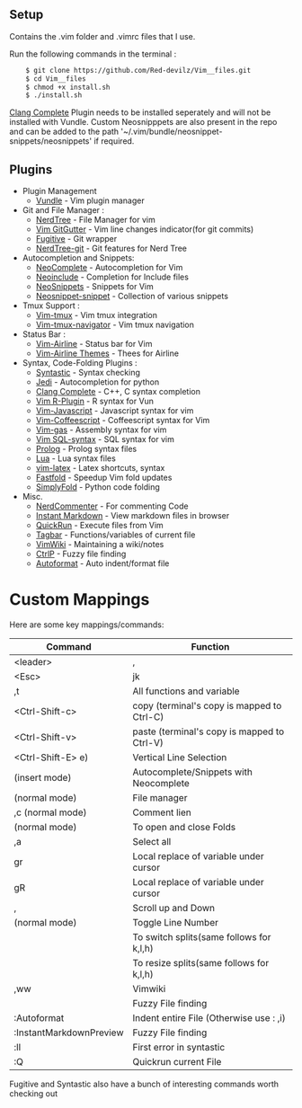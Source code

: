 
## Setup
Contains the .vim folder and .vimrc files that I use. 

Run the following commands in the terminal :  

```bash
	$ git clone https://github.com/Red-devilz/Vim__files.git
	$ cd Vim__files
	$ chmod +x install.sh
	$ ./install.sh
```

[Clang Complete](https://github.com/myint/clang_complete) Plugin needs to be installed seperately and will not be installed with Vundle. Custom Neosnipppets are also present in the repo and can be added to the path '~/.vim/bundle/neosnippet-snippets/neosnippets' if required.

## Plugins

* Plugin Management
	* [Vundle](https://github.com/VundleVim/Vundle.vim) - Vim plugin manager 
* Git and File Manager :
	* [NerdTree](https://github.com/scrooloose/nerdtree) - File Manager for vim
	* [Vim GitGutter](https://github.com/airblade/vim-gitgutter) - Vim line changes indicator(for git commits)
	* [Fugitive](https://github.com/tpope/vim-fugitive) - Git wrapper 
	* [NerdTree-git](https://github.com/Xuyuanp/nerdtree-git-plugin) - Git features for Nerd Tree
* Autocompletion and Snippets:
	* [NeoComplete](https://github.com/Shougo/neocomplete.vim) - Autocompletion for Vim
	* [Neoinclude](https://github.com/Shougo/neoinclude.vim) - Completion for Include files
	* [NeoSnippets](https://github.com/Shougo/neosnippet.vim) - Snippets for Vim
	* [Neosnippet-snippet](https://github.com/Shougo/neosnippet-snippets) - Collection of various snippets
* Tmux Support :
	* [Vim-tmux](https://github.com/tmux-plugins/vim-tmux) - Vim tmux integration
	* [Vim-tmux-navigator](https://github.com/christoomey/vim-tmux-navigator) - Vim tmux navigation
* Status Bar :
	* [Vim-Airline](https://github.com/vim-airline/vim-airline) - Status bar for Vim
	* [Vim-Airline Themes](https://github.com/vim-airline/vim-airline-themes) - Thees for Airline
* Syntax, Code-Folding Plugins : 
	* [Syntastic](https://github.com/scrooloose/syntastic) - Syntax checking 
	* [Jedi](https://github.com/davidhalter/jedi-vim) - Autocompletion for python 
	* [Clang Complete](https://github.com/myint/clang_complete) - C++, C syntax completion
	* [Vim R-Plugin](https://github.com/vim-scripts/Vim-R-plugin) - R syntax for Vun
	* [Vim-Javascript](https://github.com/pangloss/vim-javascript) - Javascript syntax for vim
	* [Vim-Coffeescript](https://github.com/kchmck/vim-coffee-script) - Coffeescript syntax for Vim
	* [Vim-gas](https://github.com/Shirk/vim-gas) - Assembly syntax for vim
	* [Vim SQL-syntax](https://github.com/shmup/vim-sql-syntax) - SQL syntax for vim
	* [Prolog](https://github.com/adimit/prolog.vim) - Prolog syntax files
	* [Lua](https://github.com/tbastos/vim-lua) - Lua syntax files
	* [vim-latex](https://github.com/vim-latex/vim-latex) - Latex shortcuts, syntax
	* [Fastfold](https://github.com/Konfekt/FastFold) - Speedup Vim fold updates
	* [SimplyFold](https://github.com/tmhedberg/SimpylFold) - Python code folding
* Misc.
	* [NerdCommenter](https://github.com/scrooloose/nerdcommenter) - For commenting Code 
	* [Instant Markdown](https://github.com/suan/vim-instant-markdown) - View markdown files in browser
	* [QuickRun](https://github.com/thinca/vim-quickrun) - Execute files from Vim 
	* [Tagbar](https://github.com/vim-scripts/Tagbar) - Functions/variables of current file
	* [VimWiki](https://github.com/vimwiki/vimwiki) - Maintaining a wiki/notes
	* [CtrlP](https://github.com/ctrlpvim/ctrlp.vim) - Fuzzy file finding
	* [Autoformat](https://github.com/Chiel92/vim-autoformat) - Auto indent/format file


# Custom Mappings

Here are some key mappings/commands:

|Command                      | Function                                          |
|-----------------------------|---------------------------------------------------|
|\<leader\>                   | ,                                                 |
|\<Esc\>                      | jk                                                |
|,t                           | All functions and variable                        |
|\<Ctrl-Shift-c\>             | copy  (terminal's copy is mapped to Ctrl-C)       |
|\<Ctrl-Shift-v\>             | paste (terminal's copy is mapped to Ctrl-V)       |
|\<Ctrl-Shift-E> e)           | Vertical Line Selection                           |
|<C-n> (insert mode)          | Autocomplete/Snippets with Neocomplete            |
|<C-n> (normal mode)          | File manager                                      |
|,c<Space> (normal mode)      | Comment lien                                      |
|<Space> (normal mode)        | To open and close Folds                           |
|,a                           | Select all                                        |
|gr                           | Local replace of variable under cursor            |
|gR                           | Local replace of variable under cursor            |
|<C-u>, <C-d>                 | Scroll up and Down                                |
|<C-l> (normal mode)          | Toggle Line Number                                |
|<Alt-j>                      | To switch splits(same follows for k,l,h)          |
|<C-j>                        | To resize splits(same follows for k,l,h)          |
|,ww                          | Vimwiki                                           |
| <C-p>                       | Fuzzy File finding                                |
|:Autoformat<CR>              | Indent entire File (Otherwise use : ,i)           |
|:InstantMarkdownPreview<CR>  | Fuzzy File finding                                |
|:ll<CR>                      | First error in syntastic                          |
|:Q                           | Quickrun current File                             |

Fugitive and Syntastic also have a bunch of interesting commands worth checking out


